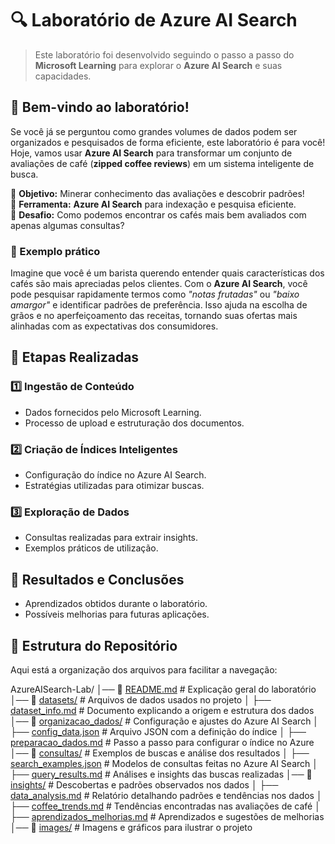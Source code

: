 # 🔍 Laboratório de Azure AI Search 

> Este laboratório foi desenvolvido seguindo o passo a passo do **Microsoft Learning** para explorar o **Azure AI Search** e suas capacidades.

## 🏁 Bem-vindo ao laboratório!  
Se você já se perguntou como grandes volumes de dados podem ser organizados e pesquisados de forma eficiente, este laboratório é para você! Hoje, vamos usar **Azure AI Search** para transformar um conjunto de avaliações de café (**zipped coffee reviews**) em um sistema inteligente de busca.  

🔹 **Objetivo:** Minerar conhecimento das avaliações e descobrir padrões!  
🔹 **Ferramenta:** **Azure AI Search** para indexação e pesquisa eficiente.  
🔹 **Desafio:** Como podemos encontrar os cafés mais bem avaliados com apenas algumas consultas?  

### **🔎 Exemplo prático**
Imagine que você é um barista querendo entender quais características dos cafés são mais apreciadas pelos clientes. Com o **Azure AI Search**, você pode pesquisar rapidamente termos como _"notas frutadas"_ ou _"baixo amargor"_ e identificar padrões de preferência. Isso ajuda na escolha de grãos e no aperfeiçoamento das receitas, tornando suas ofertas mais alinhadas com as expectativas dos consumidores.  

## 📌 Etapas Realizadas

### 1️⃣ Ingestão de Conteúdo
- Dados fornecidos pelo Microsoft Learning.
- Processo de upload e estruturação dos documentos.

### 2️⃣ Criação de Índices Inteligentes
- Configuração do índice no Azure AI Search.
- Estratégias utilizadas para otimizar buscas.

### 3️⃣ Exploração de Dados
- Consultas realizadas para extrair insights.
- Exemplos práticos de utilização.

## 🚀 Resultados e Conclusões
- Aprendizados obtidos durante o laboratório.
- Possíveis melhorias para futuras aplicações.

## 📂 Estrutura do Repositório

Aqui está a organização dos arquivos para facilitar a navegação:

AzureAISearch-Lab/
│── 📜 [README.md](https://github.com/LidianeSouza/AzureAISearch-Lab/blob/main/README.md)         # Explicação geral do laboratório
│── 📂 [datasets/](https://github.com/LidianeSouza/AzureAISearch-Lab/tree/main/datasets)         # Arquivos de dados usados no projeto
│   ├── [dataset_info.md](https://github.com/LidianeSouza/AzureAISearch-Lab/blob/main/datasets/dataset_info.md)      # Documento explicando a origem e estrutura dos dados
│── 📂 [organizacao_dados/](https://github.com/LidianeSouza/AzureAISearch-Lab/tree/main/organizacao_dados)         # Configuração e ajustes do Azure AI Search
│   ├── [config_data.json](https://github.com/LidianeSouza/AzureAISearch-Lab/blob/main/org_dados/config_data.json)    # Arquivo JSON com a definição do índice
│   ├── [preparacao_dados.md](https://github.com/LidianeSouza/AzureAISearch-Lab/blob/main/org_dados/preparacao_dados.md)       # Passo a passo para configurar o índice no Azure
│── 📂 [consultas/](https://github.com/LidianeSouza/AzureAISearch-Lab/tree/main/consultas)         # Exemplos de buscas e análise dos resultados
│   ├── [search_examples.json](https://github.com/LidianeSouza/AzureAISearch-Lab/blob/main/consultas/search_examples.json) # Modelos de consultas feitas no Azure AI Search
│   ├── [query_results.md](https://github.com/LidianeSouza/AzureAISearch-Lab/blob/main/consultas/query_results.md)     # Análises e insights das buscas realizadas
│── 📂 [insights/](https://github.com/LidianeSouza/AzureAISearch-Lab/tree/main/insights)         # Descobertas e padrões observados nos dados
│   ├── [data_analysis.md](https://github.com/LidianeSouza/AzureAISearch-Lab/blob/main/insights/data_analysis.md)     # Relatório detalhando padrões e tendências nos dados
│   ├── [coffee_trends.md](https://github.com/LidianeSouza/AzureAISearch-Lab/blob/main/insights/coffee_trends.md)     # Tendências encontradas nas avaliações de café
│   ├── [aprendizados_melhorias.md](https://github.com/LidianeSouza/AzureAISearch-Lab/blob/main/insights/aprendizados_melhorias.md) # Aprendizados e sugestões de melhorias
│── 📂 [images/](https://github.com/LidianeSouza/AzureAISearch-Lab/tree/main/images)           # Imagens e gráficos para ilustrar o projeto



